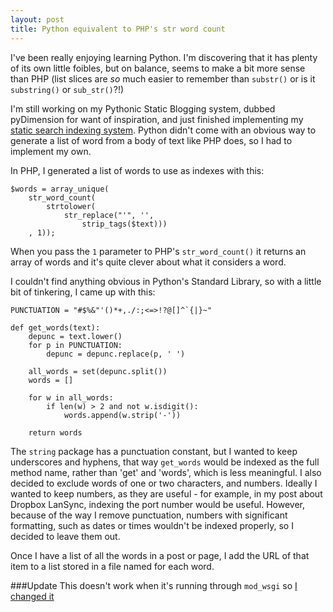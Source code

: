 ```yaml
---
layout: post
title: Python equivalent to PHP's str word count
---
```


I've been really enjoying learning Python. I'm discovering that it has plenty of its own little foibles, but on balance, seems to make a bit more sense than PHP (list slices are *so* much easier to remember than `substr()` or is it `substring()` or `sub_str()`?!)

I'm still working on my Pythonic Static Blogging system, dubbed pyDimension for want of inspiration, and just finished implementing my [static search indexing system](http://subdimension.co.uk/2012/04/09/Static_Text_Search.html). Python didn't come with an obvious way to generate a list of word from a body of text like PHP does, so I had to implement my own.

In PHP, I generated a list of words to use as indexes with this:

    $words = array_unique(
        str_word_count(
            strtolower(
                str_replace("'", '', 
                    strip_tags($text)))
        , 1));

When you pass the `1` parameter to PHP's `str_word_count()` it returns an array of words and it's quite clever about what it considers a word.

I couldn't find anything obvious in Python's Standard Library, so with a little bit of tinkering, I came up with this:

    PUNCTUATION = "#$%&"'()*+,./:;<=>!?@[]^`{|}~"
    
    def get_words(text):
        depunc = text.lower()
        for p in PUNCTUATION:
            depunc = depunc.replace(p, ' ')
    
        all_words = set(depunc.split())
        words = []

        for w in all_words:
            if len(w) > 2 and not w.isdigit():
                words.append(w.strip('-'))
    
        return words

The `string` package has a punctuation constant, but I wanted to keep underscores and hyphens, that way `get_words` would be indexed as the full method name, rather than 'get' and 'words', which is less meaningful. I also decided to exclude words of one or two characters, and numbers. Ideally I wanted to keep numbers, as they are useful - for example, in my post about Dropbox LanSync, indexing the port number would be useful. However, because of the way I remove punctuation, numbers with significant formatting, such as dates or times wouldn't be indexed properly, so I decided to leave them out.

Once I have a list of all the words in a post or page, I add the URL of that item to a list stored in a file named for each word.

###Update
This doesn't work when it's running through `mod_wsgi` so [I changed it](http://subdimension.co.uk/2012/05/08/Heres_a_fun_one.html)